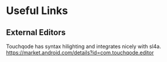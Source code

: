 # Useful Links #
## External Editors ##

Touchqode has syntax hilighting and integrates nicely with sl4a.
https://market.android.com/details?id=com.touchqode.editor